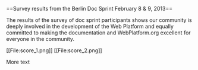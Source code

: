 ==Survey results from the Berlin Doc Sprint February 8 & 9, 2013==

The results of the survey of doc sprint participants shows our community is deeply involved in the development of the Web Platform and equally committed to making the documentation and WebPlatform.org excellent for everyone in the community.

[[File:score_1.png]]
[[File:score_2.png]]

More text